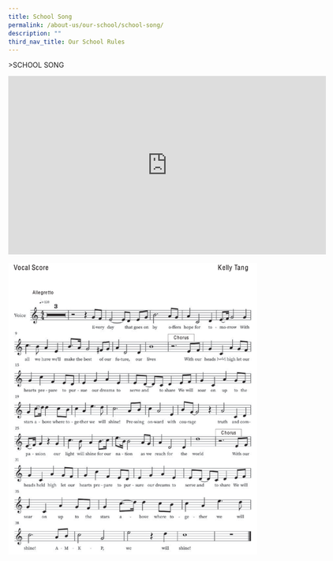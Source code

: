 ```yaml
---
title: School Song
permalink: /about-us/our-school/school-song/
description: ""
third_nav_title: Our School Rules
---
```

&gt;SCHOOL SONG

<iframe width="644" height="362" src="https://www.youtube.com/embed/uR-LJ8CPAd4" title="AMKP, We Will Shine_AMKP School Song" frameborder="0" allow="accelerometer; autoplay; clipboard-write; encrypted-media; gyroscope; picture-in-picture; web-share" allowfullscreen=""></iframe>

![](/images/About%20Us/AMKP%20School%20Song.png)